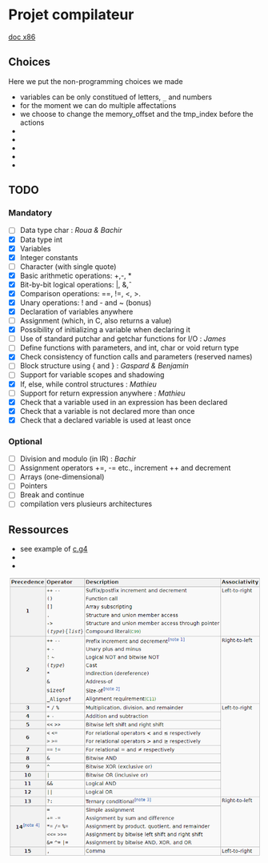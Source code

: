 # Projet compilateur

[doc x86](doc_x86.pdf)

## Choices

Here we put the non-programming choices we made

- variables can be only constitued of letters, `_` and numbers
- for the moment we can do multiple affectations
- we choose to change the memory_offset and the tmp_index before the actions
- 
- 
- 
- 
- 

## TODO
### Mandatory

- [ ] Data type char : *Roua & Bachir*
- [x] Data type int
- [x] Variables
- [x] Integer constants
- [ ] Character (with single quote)
- [x] Basic arithmetic operations: +,-, *
- [x] Bit-by-bit logical operations: |, &,ˆ
- [x] Comparison operations: ==, !=, <, >.
- [x] Unary operations: ! and - and ~ (bonus)
- [x] Declaration of variables anywhere
- [ ] Assignment (which, in C, also returns a value)
- [x] Possibility of initializing a variable when declaring it
- [ ] Use of standard putchar and getchar functions for I/O : *James*
- [ ] Define functions with parameters, and int, char or void return type
- [x] Check consistency of function calls and parameters (reserved names)
- [ ] Block structure using { and } : *Gaspard & Benjamin*
- [ ] Support for variable scopes and shadowing
- [x] If, else, while control structures : *Mathieu*
- [ ] Support for return expression anywhere : *Mathieu*
- [x] Check that a variable used in an expression has been declared
- [x] Check that a variable is not declared more than once
- [x] Check that a declared variable is used at least once

### Optional

- [ ] Division and modulo (in IR) : *Bachir*
- [ ] Assignment operators +=, -= etc., increment ++ and decrement
- [ ] Arrays (one-dimensional)
- [ ] Pointers
- [ ] Break and continue
- [ ] compilation vers plusieurs architectures

## Ressources

- see example of [c.g4](https://github.com/antlr/grammars-v4/blob/master/c/C.g4)
- 
- 

![operator priority](operator_priority.png "source - wikipedia")





